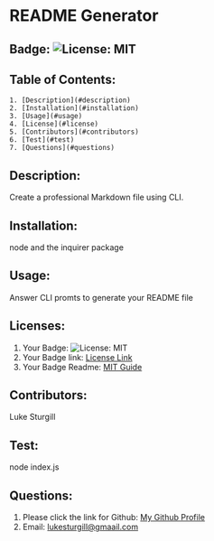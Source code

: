 # README Generator
  ## Badge: ![License: MIT](https://img.shields.io/badge/License-MIT-yellow.svg)
  ## Table of Contents:
    1. [Description](#description)
    2. [Installation](#installation)
    3. [Usage](#usage)
    4. [License](#license)
    5. [Contributors](#contributors)
    6. [Test](#test)
    7. [Questions](#questions)
  ## Description:
  Create a professional Markdown file using CLI.
  ## Installation:
  node and the inquirer package
  ## Usage:
  Answer CLI promts to generate your README file
  ## Licenses:
  1. Your Badge: ![License: MIT](https://img.shields.io/badge/License-MIT-yellow.svg)
  2. Your Badge link: <a href = "https://opensource.org/licenses/MIT">License Link</a>
  3. Your Badge Readme: <a href = "https://gist.github.com/ckib16/8732561535ed766cd6b8">MIT Guide</a>
  ## Contributors:
  Luke Sturgill
  ## Test:
  node index.js
  ## Questions:
  1. Please click the link for Github: <a href = "https://github.com/lukesturgill">My Github Profile</a>
  2. Email: lukesturgill@gmaail.com 
  